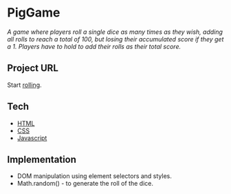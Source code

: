 # PigGame

_A game where players roll a single dice as many times as they wish, adding all rolls to reach a total of 100, but losing their accumulated score if they get a 1. Players have to hold to add their rolls as their total score._

## Project URL

Start [rolling](https://epig-game.netlify.app/).

## Tech

- [HTML](https://developer.mozilla.org/en-US/docs/Web/HTML)
- [CSS](https://developer.mozilla.org/en-US/docs/Web/CSS)
- [Javascript](https://developer.mozilla.org/en-US/docs/Web/JavaScript)

## Implementation

- DOM manipulation using element selectors and styles.
- Math.random() - to generate the roll of the dice.
